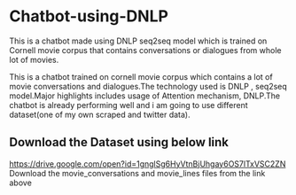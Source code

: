 # Chatbot-using-DNLP
This is a chatbot made using DNLP seq2seq model which is trained on Cornell movie corpus that contains conversations or dialogues from whole lot of movies.

This is a chatbot trained on cornell movie corpus which contains a lot of movie conversations and dialogues.The technology used is DNLP , seq2seq model.Major highlights includes usage of Attention mechanism, DNLP.The chatbot is already performing well and i am going to use different dataset(one of my own scraped and twitter data).

## Download the Dataset using below link

https://drive.google.com/open?id=1gnglSg6HyVtnBjUhgay6OS7lTxVSC2ZN
Download the movie_conversations and movie_lines files from the link above 

